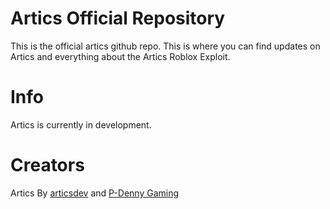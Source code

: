 # Artics Official Repository

This is the official artics github repo. This is where you can find updates on Artics and everything about the Artics Roblox Exploit.

# Info

Artics is currently in development.

# Creators

Artics By [articsdev](https://github.com/articsdev) and [P-Denny Gaming](https://github.com/P-DennyGamingYT)
